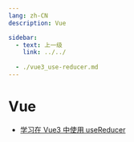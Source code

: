 ```yaml
---
lang: zh-CN
description: Vue

sidebar:
  - text: 上一级
    link: ../../
  
  - ./vue3_use-reducer.md
---
```


# Vue

- [学习在 Vue3 中使用 useReducer](./vue3_use-reducer.md)
